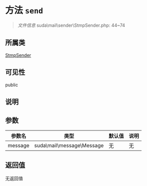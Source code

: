 # 方法 `send`

> *文件信息* suda\mail\sender\StmpSender.php: 44~74

## 所属类 

[StmpSender](../StmpSender.md)

## 可见性

public

## 说明



## 参数


| 参数名 | 类型 | 默认值 | 说明 |
|--------|-----|-------|-------|
| message |  suda\mail\message\Message | 无 | 无 |



## 返回值

无返回值
